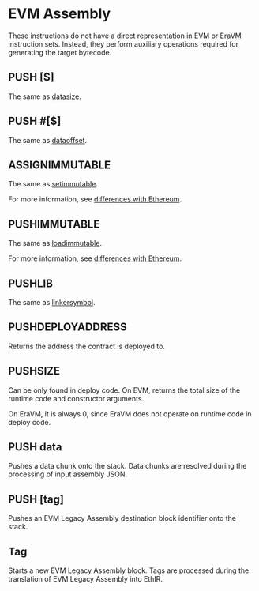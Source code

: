 # EVM Assembly

These instructions do not have a direct representation in EVM or EraVM instruction sets. Instead, they perform auxiliary operations
required for generating the target bytecode.



## PUSH [$]

The same as [datasize](./04-yul.md#datasize).



## PUSH #[$]

The same as [dataoffset](./04-yul.md#dataoffset).



## ASSIGNIMMUTABLE

The same as [setimmutable](./04-yul.md#setimmutable).

For more information, see [differences with Ethereum](/zksync-protocol/differences/evm-instructions#setimmutable-loadimmutable).



## PUSHIMMUTABLE

The same as [loadimmutable](./04-yul.md#loadimmutable).

For more information, see [differences with Ethereum](/zksync-protocol/differences/evm-instructions#setimmutable-loadimmutable).



## PUSHLIB

The same as [linkersymbol](./04-yul.md#linkersymbol).



## PUSHDEPLOYADDRESS

Returns the address the contract is deployed to.



## PUSHSIZE

Can be only found in deploy code. On EVM, returns the total size of the runtime code and constructor arguments.

On EraVM, it is always 0, since EraVM does not operate on runtime code in deploy code.



## PUSH data

Pushes a data chunk onto the stack. Data chunks are resolved during the processing of input assembly JSON.



## PUSH [tag]

Pushes an EVM Legacy Assembly destination block identifier onto the stack.



## Tag

Starts a new EVM Legacy Assembly block. Tags are processed during the translation of EVM Legacy Assembly into EthIR.
